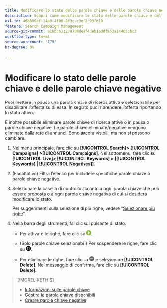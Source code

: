 ```yaml
---
title: Modificare lo stato delle parole chiave e delle parole chiave negative
description: Scopri come modificare lo stato delle parole chiave e delle parole chiave negative.
exl-id: 46b000af-14a0-4f00-8f3c-c3ef2c93fd19
feature: Search Campaign Management
source-git-commit: e16bc62127a708de8f4deb1eddfa53a14405cbc2
workflow-type: tm+mt
source-wordcount: '179'
ht-degree: 0%

---
```


# Modificare lo stato delle parole chiave e delle parole chiave negative

Puoi mettere in pausa una parola chiave di ricerca attiva e selezionabile per disabilitare l’offerta su di essa. In seguito puoi riprendere l’offerta riportando lo stato attivo.

È inoltre possibile eliminare parole chiave di ricerca attive o in pausa o parole chiave negative. Le parole chiave eliminate/negative vengono eliminate dalla rete di annunci. Sono ancora visibili, ma non si possono cambiare.

1. Nel menu principale, fare clic su **[!UICONTROL Search]> [!UICONTROL Campaigns] >[!UICONTROL Campaigns]**. Nei sottomenu, fare clic su **[!UICONTROL Live]> [!UICONTROL Keywords] > \[[!UICONTROL Keywords] \| [!UICONTROL Negatives]\]**.

1. (Facoltativo) Filtra l’elenco per includere specifiche parole chiave o parole chiave negative.

1. Selezionare la casella di controllo accanto a ogni parola chiave che può essere proposta o a ogni parola chiave negativa di cui si desidera modificare lo stato.

   Per suggerimenti sulla selezione di più righe, vedere &quot;[Selezionare più righe](/help/search-social-commerce/common-tasks/navigation-editing-selection/multiple-rows-select.md)&quot;.

1. Nella barra degli strumenti, fai clic sul pulsante di stato:

   * Per attivare le righe, fare clic su ![Attiva](/help/search-social-commerce/assets/activate.png "Attiva").

   * (Solo parole chiave selezionabili) Per sospendere le righe, fare clic su ![Pausa](/help/search-social-commerce/assets/pause.png "Pausa").

   * Per eliminare le righe, fare clic su ![Altro](/help/search-social-commerce/assets/more.png "Altro") e selezionare **[!UICONTROL Delete]**. Nel messaggio di conferma, fare clic su **[!UICONTROL Delete]**.

>[!MORELIKETHIS]
>
>* [Informazioni sulle parole chiave](keyword-about.md)
>* [Gestire le parole chiave disponibili](keyword-manage.md)
>* [Creare parole chiave negative](keyword-negative-create.md)

